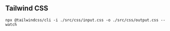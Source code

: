 ## Tailwind CSS

```
npx @tailwindcss/cli -i ./src/css/input.css -o ./src/css/output.css --watch
```
